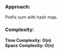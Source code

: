 ### Approach:
Prefix sum with hash map.
​
### Complexity:
**Time Complexity: O(n)**\
**Space Complexity: O(n)**